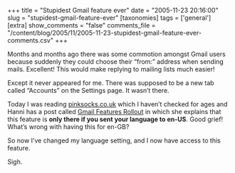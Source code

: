 +++
title = "Stupidest Gmail feature ever"
date = "2005-11-23 20:16:00"
slug = "stupidest-gmail-feature-ever"
[taxonomies]
tags = ['general']
[extra]
show_comments = "false"
comments_file = "/content/blog/2005/11/2005-11-23-stupidest-gmail-feature-ever-comments.csv"
+++

Months and months ago there was some commotion amongst Gmail users because suddenly they could choose their “from:” address when sending mails. Excellent! This would make replying to mailing lists much easier!

Except it never appeared for me. There was supposed to be a new tab called “Accounts” on the Settings page. It wasn’t there.

Today I was reading [pinksocks.co.uk](http://pinksocks.co.uk) which I haven’t checked for ages and Hanni has a post called [Gmail Features Rollout](http://pinksocks.co.uk/2005/09/gmail-features-rollout) in which she explains that this feature is **only there if you sent your language to en-US**. Good grief! What’s wrong with having this for en-GB?

So now I’ve changed my language setting, and I now have access to this feature.

Sigh.
